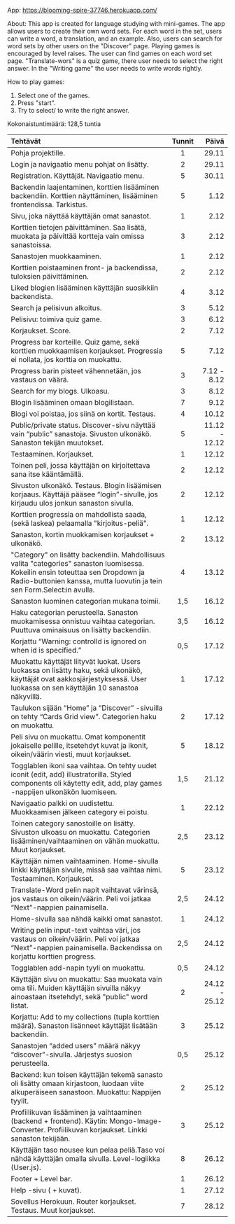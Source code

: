 App: https://blooming-spire-37746.herokuapp.com/

About:
This app is created for language studying with mini-games. The app allows users to create their own word sets. For each word in the set, users can write a word, a translation, and an example. Also, users can search for word sets by other users on the "Discover" page. Playing games is encouraged by level raises. The user can find games on each word set page. "Translate-wors" is a quiz game, there user needs to select the right answer. In the "Writing game" the user needs to write words rightly. 

How to play games:
1. Select one of the games.
2. Press "start". 
3. Try to select/ to write the right answer.

Kokonaistuntimäärä: 128,5 tuntia

| Tehtävät |  Tunnit  | Päivä |
|:-----|:--------:|------:|
| Pohja projektille. | 1  | 29.11 |
| Login ja navigaatio menu pohjat on lisätty. |  2 | 29.11 |
| Registration. Käyttäjät. Navigaatio menu. | 5 | 30.11 |
| Backendin laajentaminen, korttien lisääminen backendiin. Korttien näyttäminen, lisääminen frontendissa. Tarkistus. | 5 | 1.12 |
| Sivu, joka näyttää käyttäjän omat sanastot. | 1 | 2.12 |
| Korttien tietojen päivittäminen. Saa lisätä, muokata ja päivittää kortteja vain omissa sanastoissa. | 3 | 2.12 |
| Sanastojen muokkaaminen. | 1 | 2.12 |
| Korttien poistaaminen front- ja backendissa, tuloksien päivittäminen.   | 2 | 2.12 |
| Liked blogien lisääminen käyttäjän suosikkiin backendista. | 4 | 3.12 |
| Search ja pelisivun alkoitus. | 3 | 5.12 |
| Pelisivu: toimiva quiz game. | 3 | 6.12 |
| Korjaukset. Score. | 2 | 7.12 |
| Progress bar korteille. Quiz game, sekä korttien muokkaamisen korjaukset. Progressia ei nollata, jos korttia on muokattu. | 5 | 7.12 |
| Progress barin pisteet vähennetään, jos vastaus on väärä. | 3 | 7.12 - 8.12 |
| Search for my blogs. Ulkoasu. | 3 | 8.12 |
| Blogin lisääminen omaan blogilistaan. | 7 | 9.12 |
| Blogi voi poistaa, jos siinä on kortit. Testaus. | 4 | 10.12 |
| Public/private status. Discover-sivu näyttää vain “public” sanastoja. Sivuston ulkonäkö. Sanaston tekijän muutokset. | 5 | 11.12 - 12.12 |
| Testaaminen. Korjaukset. | 1 | 12.12 |
| Toinen peli, jossa käyttäjän on kirjoitettava sana itse kääntämällä. | 2 | 12.12 |
| Sivuston ulkonäkö. Testaus. Blogin lisäämisen korjaaus. Käyttäjä pääsee “login”-sivulle, jos kirjaudu ulos jonkun sanaston sivulla. | 2 | 12.12 |
| Korttien progressia on mahdollista saada, (sekä laskea) pelaamalla "kirjoitus-peliä". | 1 | 12.12 |
| Sanaston, kortin muokkamisen korjaukset + ulkonäkö. | 2 | 13.12 |
| "Category" on lisätty backendiin. Mahdollisuus valita "categories" sanaston luomisessa. Kokeilin ensin toteuttaa sen Dropdown ja Radio-buttonien kanssa, mutta luovutin ja tein sen Form.Select:in avulla. | 4 | 13.12 |
| Sanaston luominen categorian mukana toimii. | 1,5 | 16.12 |
| Haku categorian perusteella. Sanaston muokamisessa onnistuu vaihtaa categorian. Puuttuva ominaisuus on lisätty backendiin. | 3,5 | 16.12|
| Korjattu “Warning: controlId is ignored on <FormControl> when id is specified.” | 0,5 | 17.12 |
| Muokattu käyttäjät liityvät luokat. Users luokassa on lisätty haku, sekä ulkonäkö, käyttäjät ovat aakkosjärjestyksessä. User luokassa on sen käyttäjän 10 sanastoa näkyvillä. | 1 | 17.12 |
| Taulukon sijään “Home” ja “Discover” -sivuilla on tehty “Cards Grid view”. Categorien haku on muokattu. | 2 | 17.12 |
| Peli sivu on muokattu. Omat komponentit jokaiselle pelille, itsetehdyt kuvat ja ikonit, oikein/väärin viesti, muut korjaukset. | 5 | 18.12 |
| Togglablen ikoni saa vaihtaa. On tehty uudet iconit (edit, add) illustratorilla. Styled components oli käytetty edit, add, play games -nappijen ulkonäkön luomiseen. | 1,5 | 21.12 |
| Navigaatio palkki on uudistettu. Muokkaamisen jälkeen category ei poistu. | 1 | 22.12|
| Toinen category sanostoille on lisätty. Sivuston ulkoasu on muokattu. Categorien lisääminen/vaihtaaminen on vähän muokattu. Muut korjaukset. | 2,5 | 23.12 |
| Käyttäjän nimen vaihtaaminen. Home-sivulla linkki käyttäjän sivulle, missä saa vaihtaa nimi. Testaaminen. Korjaukset. | 5 | 23.12 |
| Translate-Word pelin napit vaihtavat värinsä, jos vastaus on oikein/väärin. Peli voi jatkaa “Next”-nappien painamisella. | 2,5 | 24.12 |
| Home-sivulla saa nähdä kaikki omat sanastot. | 1 | 24.12 |
| Writing pelin input-text vaihtaa väri, jos vastaus on oikein/väärin. Peli voi jatkaa “Next”-nappien painamisella. Backendissa on korjattu korttien progress. | 2,5 | 24.12 |
| Togglablen add-napin tyyli on muokattu. | 0,5 | 24.12 |
| Käyttäjän sivu on muokattu: Saa muokata vain oma tili. Muiden käyttäjän sivuilla näkyy ainoastaan itsetehdyt, sekä "public" word listat. | 2 | 24.12 - 25.12 |
| Korjattu: Add to my collections (tupla korttien määrä). Sanaston lisänneet käyttäjät lisätään backendiin. | 3 | 25.12 |
| Sanastojen “added users” määrä näkyy “discover”-sivulla. Järjestys suosion perusteella. | 0,5 | 25.12 |
| Backend: kun toisen käyttäjän tekemä sanasto oli lisätty omaan kirjastoon, luodaan viite alkuperäiseen sanastoon. Muokattu: Nappijen tyylit. | 2 | 25.12 |
| Profiilikuvan lisääminen ja vaihtaaminen (backend + frontend). Käytin: Mongo-Image-Converter. Profiilikuvan korjaukset. Linkki sanaston tekijään. | 3 | 25.12 |
| Käyttäjän taso nousee kun pelaa peliä.Taso voi nähdä käyttäjän omalla sivulla. Level-logiikka (User.js). | 8 | 26.12 |
| Footer + Level bar. | 1 | 26.12 |
| Help -sivu ( + kuvat). | 1 | 27.12 |
| Sovellus Herokuun. Router korjaukset. Testaus. Muut korjaukset. | 7 | 28.12 |
